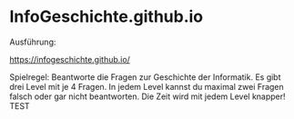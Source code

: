 # InfoGeschichte.github.io
Ausführung:

https://infogeschichte.github.io/

Spielregel:
Beantworte die Fragen zur Geschichte der Informatik.
Es gibt drei Level mit je 4 Fragen. In jedem Level kannst du maximal zwei Fragen falsch oder gar nicht beantworten.
Die Zeit wird mit jedem Level knapper! 
TEST

